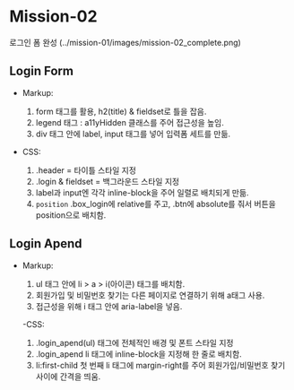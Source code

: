 # Mission-02
로그인 폼 완성
(../mission-01/images/mission-02_complete.png)

## Login Form
- Markup:
  1. form 태그를 활용, h2(title) & fieldset로 틀을 잡음.
  2. legend 태그 : a11yHidden 클래스를 주어 접근성을 높임.
  3. div 태그 안에 label, input 태그를 넣어 입력폼 세트를 만듦.

- CSS:
  1. .header = 타이틀 스타일 지정
  2. .login & fieldset = 백그라운드 스타일 지정
  3. label과 input엔 각각 inline-block을 주어 일렬로 배치되게 만듦. 
  4. `position` .box_login에 relative를 주고,
      .btn에 absolute를 줘서 버튼을 position으로 배치함.


## Login Apend
- Markup:
  1. ul 태그 안에 li > a > i(아이콘) 태그를 배치함.
  2. 회원가입 및 비밀번호 찾기는 다른 페이지로 연결하기 위해 a태그 사용.
  3. 접근성을 위해 i 태그 안에 aria-label을 넣음.

  -CSS:
    1. .login_apend(ul) 태그에 전체적인 배경 및 폰트 스타일 지정
    2. .login_apend li 태그에 inline-block을 지정해 한 줄로 배치함.
    3. li:first-child 첫 번째 li 태그에 margin-right를 주어
        회원가입/비밀번호 찾기 사이에 간격을 띄움.